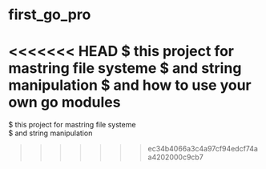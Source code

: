 # first_go_pro
<<<<<<< HEAD
$ this project for mastring file systeme 
$ and string manipulation
$ and how to use your own go modules <br>
=======
$ this project for mastring file systeme <br>
$ and string manipulation <br>
>>>>>>> ec34b4066a3c4a97cf94edcf74aa4202000c9cb7
